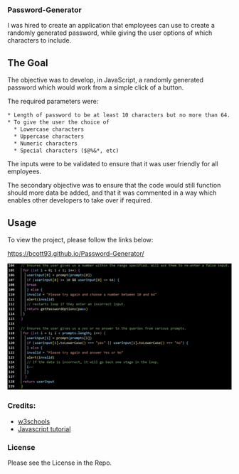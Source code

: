 ### Password-Generator

I was hired to create an application that employees can use to create a randomly generated password, while giving the user options of which characters to include. 

## The Goal

The objective was to develop, in JavaScript, a randomly generated password which would work from a simple click of a button.

The required parameters were:

    * Length of password to be at least 10 characters but no more than 64.
    * To give the user the choice of
      * Lowercase characters
      * Uppercase characters
      * Numeric characters
      * Special characters ($@%&*, etc)

The inputs were to be validated to ensure that it was user friendly for all employees. 

The secondary objective was to ensure that the code would still function should more data be added, and that it was commented in a way which enables other developers to take over if required. 

## Usage

To view the project, please follow the links below:

https://bcott93.github.io/Password-Generator/

![Example code](/assets/sample-code.jpg)

### Credits:

* [w3schools](https://www.w3schools.com/jsref/jsref_for.asp)
* [Javascript tutorial](https://www.javascripttutorial.net/javascript-multidimensional-array/#:~:text=To%20access%20an%20element%20of,element%20of%20the%20inner%20array)

### License

Please see the License in the Repo. 
